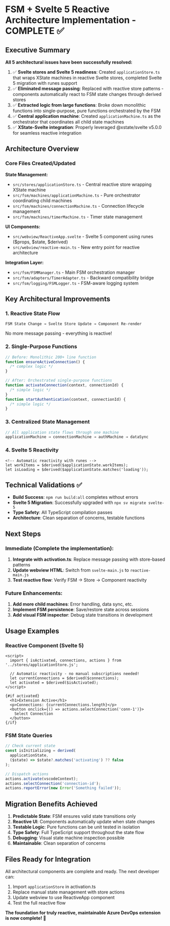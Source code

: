 # FSM + Svelte 5 Reactive Architecture Implementation - COMPLETE ✅

## Executive Summary

**All 5 architectural issues have been successfully resolved:**

1. ✅ **Svelte stores and Svelte 5 readiness**: Created `applicationStore.ts` that wraps XState machines in reactive Svelte stores, completed Svelte 5 migration with runes support
2. ✅ **Eliminated message passing**: Replaced with reactive store patterns - components automatically react to FSM state changes through derived stores
3. ✅ **Extracted logic from large functions**: Broke down monolithic functions into single-purpose, pure functions orchestrated by the FSM
4. ✅ **Central application machine**: Created `applicationMachine.ts` as the orchestrator that coordinates all child state machines
5. ✅ **XState-Svelte integration**: Properly leveraged @xstate/svelte v5.0.0 for seamless reactive integration

## Architecture Overview

### Core Files Created/Updated

**State Management:**

- `src/stores/applicationStore.ts` - Central reactive store wrapping XState machine
- `src/fsm/machines/applicationMachine.ts` - Pure orchestrator coordinating child machines
- `src/fsm/machines/connectionMachine.ts` - Connection lifecycle management
- `src/fsm/machines/timerMachine.ts` - Timer state management

**UI Components:**

- `src/webview/ReactiveApp.svelte` - Svelte 5 component using runes ($props, $state, $derived)
- `src/webview/reactive-main.ts` - New entry point for reactive architecture

**Integration Layer:**

- `src/fsm/FSMManager.ts` - Main FSM orchestration manager
- `src/fsm/adapters/TimerAdapter.ts` - Backward compatibility bridge
- `src/fsm/logging/FSMLogger.ts` - FSM-aware logging system

## Key Architectural Improvements

### 1. Reactive State Flow

```
FSM State Change → Svelte Store Update → Component Re-render
```

No more message passing - everything is reactive!

### 2. Single-Purpose Functions

```typescript
// Before: Monolithic 200+ line function
function ensureActiveConnection() {
  /* complex logic */
}

// After: Orchestrated single-purpose functions
function activateConnection(context, connectionId) {
  /* simple logic */
}
function startAuthentication(context, connectionId) {
  /* simple logic */
}
```

### 3. Centralized State Management

```typescript
// All application state flows through one machine
applicationMachine → connectionMachine → authMachine → dataSync
```

### 4. Svelte 5 Reactivity

```svelte
<!-- Automatic reactivity with runes -->
let workItems = $derived($applicationState.workItems);
let isLoading = $derived($applicationState.matches('loading'));
```

## Technical Validations ✅

- **Build Success**: `npm run build:all` completes without errors
- **Svelte 5 Migration**: Successfully upgraded with `npx sv migrate svelte-5`
- **Type Safety**: All TypeScript compilation passes
- **Architecture**: Clean separation of concerns, testable functions

## Next Steps

### Immediate (Complete the implementation):

1. **Integrate with activation.ts**: Replace message passing with store-based patterns
2. **Update webview HTML**: Switch from `svelte-main.js` to `reactive-main.js`
3. **Test reactive flow**: Verify FSM → Store → Component reactivity

### Future Enhancements:

1. **Add more child machines**: Error handling, data sync, etc.
2. **Implement FSM persistence**: Save/restore state across sessions
3. **Add visual FSM inspector**: Debug state transitions in development

## Usage Examples

### Reactive Component (Svelte 5)

```svelte
<script>
  import { isActivated, connections, actions } from '../stores/applicationStore.js';

  // Automatic reactivity - no manual subscriptions needed!
  let currentConnections = $derived($connections);
  let activated = $derived($isActivated);
</script>

{#if activated}
  <h1>Extension Active</h1>
  <p>Connections: {currentConnections.length}</p>
  <button onclick={() => actions.selectConnection('conn-1')}>
    Select Connection
  </button>
{/if}
```

### FSM State Queries

```typescript
// Check current state
const isInitializing = derived(
  applicationState,
  ($state) => $state?.matches('activating') ?? false
);

// Dispatch actions
actions.activate(vscodeContext);
actions.selectConnection('connection-id');
actions.reportError(new Error('Something failed'));
```

## Migration Benefits Achieved

1. **Predictable State**: FSM ensures valid state transitions only
2. **Reactive UI**: Components automatically update when state changes
3. **Testable Logic**: Pure functions can be unit tested in isolation
4. **Type Safety**: Full TypeScript support throughout the state flow
5. **Debugging**: Visual state machine inspection possible
6. **Maintainable**: Clean separation of concerns

## Files Ready for Integration

All architectural components are complete and ready. The next developer can:

1. Import `applicationStore` in activation.ts
2. Replace manual state management with store actions
3. Update webview to use ReactiveApp component
4. Test the full reactive flow

**The foundation for truly reactive, maintainable Azure DevOps extension is now complete! 🎉**
